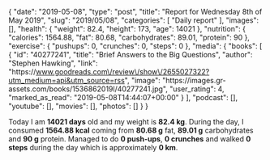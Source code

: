 {
    "date": "2019-05-08",
    "type": "post",
    "title": "Report for Wednesday 8th of May 2019",
    "slug": "2019\/05\/08",
    "categories": [
        "Daily report"
    ],
    "images": [],
    "health": {
        "weight": 82.4,
        "height": 173,
        "age": 14021
    },
    "nutrition": {
        "calories": 1564.88,
        "fat": 80.68,
        "carbohydrates": 89.01,
        "protein": 90
    },
    "exercise": {
        "pushups": 0,
        "crunches": 0,
        "steps": 0
    },
    "media": {
        "books": [
            {
                "id": "40277241",
                "title": "Brief Answers to the Big Questions",
                "author": "Stephen Hawking",
                "link": "https:\/\/www.goodreads.com\/review\/show\/2655027322?utm_medium=api&utm_source=rss",
                "image": "https:\/\/images.gr-assets.com\/books\/1536862019l\/40277241.jpg",
                "user_rating": 4,
                "marked_as_read": "2019-05-08T14:44:07+00:00"
            }
        ],
        "podcast": [],
        "youtube": [],
        "movies": [],
        "photos": []
    }
}

Today I am <strong>14021 days</strong> old and my weight is <strong>82.4 kg</strong>. During the day, I consumed <strong>1564.88 kcal</strong> coming from <strong>80.68 g</strong> fat, <strong>89.01 g</strong> carbohydrates and <strong>90 g</strong> protein. Managed to do <strong>0 push-ups</strong>, <strong>0 crunches</strong> and walked <strong>0 steps</strong> during the day which is approximately <strong>0 km</strong>.